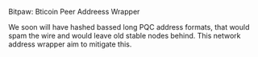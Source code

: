 Bitpaw:  Bticoin Peer Addreess Wrapper

We soon will have hashed bassed long PQC address formats, that would spam the
wire and would leave old stable nodes behind.
This network address wrapper aim to mitigate this.

